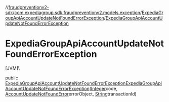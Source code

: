 //[fraudpreventionv2-sdk](../../../index.md)/[com.expediagroup.sdk.fraudpreventionv2.models.exception](../index.md)/[ExpediaGroupApiAccountUpdateNotFoundErrorException](index.md)/[ExpediaGroupApiAccountUpdateNotFoundErrorException](-expedia-group-api-account-update-not-found-error-exception.md)

# ExpediaGroupApiAccountUpdateNotFoundErrorException

[JVM]\

public [ExpediaGroupApiAccountUpdateNotFoundErrorException](index.md)[ExpediaGroupApiAccountUpdateNotFoundErrorException](-expedia-group-api-account-update-not-found-error-exception.md)([Integer](https://docs.oracle.com/javase/8/docs/api/java/lang/Integer.html)code, [AccountUpdateNotFoundError](../../com.expediagroup.sdk.fraudpreventionv2.models/-account-update-not-found-error/index.md)errorObject, [String](https://docs.oracle.com/javase/8/docs/api/java/lang/String.html)transactionId)
